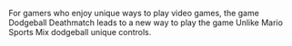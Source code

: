 For gamers who enjoy unique ways to play video games, the game Dodgeball Deathmatch leads to a new way to play the game Unlike Mario Sports Mix dodgeball unique controls.
